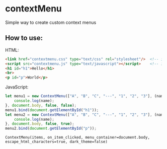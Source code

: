 # contextMenu

Simple way to create custom context menus

## How to use:

HTML:
```html
<link href="contextmenu.css" type="text/css" rel="stylesheet"/>  <!-- import css -->
<script src="contextmenu.js" type="text/javascript"></script>    <!-- import JS  -->
<h1 id="h1">Hello</h1>
<br>
<p id="p">World</p>
```

JavaScript:
```javascript
let menu1 = new ContextMenu(["A", "B", "C", "---", "1", "2", "3"], (name) => {
    console.log(name);
}, document.body, false, false);
menu1.bind(document.getElementById("h1"));
let menu2 = new ContextMenu(["A", "B", "C", "---", "1", "2", "3"], (name) => {
    console.log(name);
}, document.body, false, true);
menu2.bind(document.getElementById("p"));
```

`ContextMenu(items, on_item_clicked, menu_container=document.body, escape_html_characters=true, dark_theme=false)`
